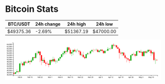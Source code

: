 # Bitcoin Stats

BTC/USDT|24h change|24h high|24h low|
|---|---|---|---|
|$49375.36|-2.69%|$51367.19|$47000.00|

<img src="./chart.svg">
